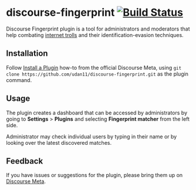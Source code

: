 # discourse-fingerprint [![Build Status](https://travis-ci.org/udan11/discourse-fingerprint.svg?branch=master)](https://travis-ci.org/udan11/discourse-fingerprint)

Discourse Fingerprint plugin is a tool for administrators and moderators that
help combating [internet trolls](https://en.wikipedia.org/wiki/Internet_troll)
and their identification-evasion techniques.

## Installation

Follow [Install a Plugin](https://meta.discourse.org/t/install-a-plugin/19157)
how-to from the official Discourse Meta, using `git clone https://github.com/udan11/discourse-fingerprint.git`
as the plugin command.

## Usage

The plugin creates a dashboard that can be accessed by administrators by going
to **Settings** > **Plugins** and selecting **Fingerprint matcher** from the
left side.

Administrator may check individual users by typing in their name or by looking
over the latest discovered matches.

## Feedback

If you have issues or suggestions for the plugin, please bring them up on
[Discourse Meta](https://meta.discourse.org).
